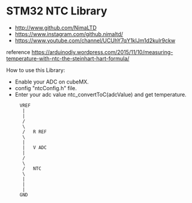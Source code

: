 # STM32 NTC Library

* http://www.github.com/NimaLTD   
* https://www.instagram.com/github.nimaltd/   
* https://www.youtube.com/channel/UCUhY7qY1klJm1d2kulr9ckw   

reference https://arduinodiy.wordpress.com/2015/11/10/measuring-temperature-with-ntc-the-steinhart-hart-formula/

How to use this Library:
* Enable your ADC on cubeMX.   
* config "ntcConfig.h" file.
* Enter your adc value ntc_convertToC(adcValue) and get temperature.
```
     VREF
      |
      |
      /
      \
      /   R REF
      \
      |
      |   V ADC
      |
      /
      \
      /   NTC
      \
      |
      |
      |
     GND
```
